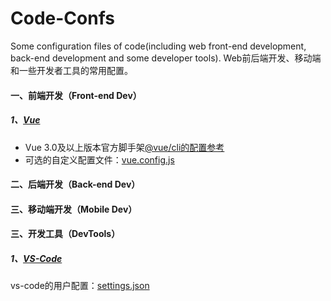 # Code-Confs

Some configuration files of code(including web front-end development, back-end development and some developer tools).
Web前后端开发、移动端和一些开发者工具的常用配置。

#### 一、前端开发（Front-end Dev）

##### 1、[Vue](https://cn.vuejs.org/)

- Vue 3.0及以上版本官方脚手架[@vue/cli的配置参考](https://cli.vuejs.org/zh/config/)
- 可选的自定义配置文件：[vue.config.js](vue-cli%203.+%20configuration/vue.config.js)

#### 二、后端开发（Back-end Dev）

#### 三、移动端开发（Mobile Dev）

#### 三、开发工具（DevTools）

##### 1、[VS-Code](https://code.visualstudio.com/)

vs-code的用户配置：[settings.json](vs-code%20settings/settings.json)
